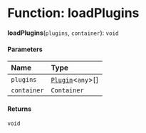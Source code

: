 # Function: loadPlugins

**loadPlugins**(`plugins`, `container`): `void`

#### Parameters

| Name | Type |
| :------ | :------ |
| `plugins` | [`Plugin`](/auto-docs/core/variables/Plugin-1.md)<`any`>\[] |
| `container` | `Container` |

#### Returns

`void`
